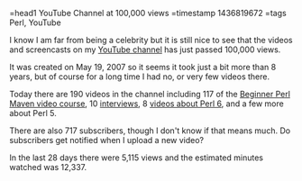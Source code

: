 =head1 YouTube Channel at 100,000 views
=timestamp 1436819672
=tags Perl, YouTube

I know I am far from being a celebrity but it is still nice to see that the videos and
screencasts on my [YouTube channel](https://www.youtube.com/user/gabor529) has just passed 100,000 views.

It was created on May 19, 2007 so it seems it took just a bit more than 8 years, but of course for a long time I had
no, or very few videos there.

Today there are 190 videos in the channel including 117 of the
[Beginner Perl Maven video course](https://perlmaven.com/beginner-perl-maven-video-course),
10 [interviews](https://perlmaven.com/search/interview),
8 [videos about Perl 6](/perl6), and a few more about Perl 5.

There are also 717 subscribers, though I don't know if that means much. Do subscribers get notified when
I upload a new video?

In the last 28 days there were 5,115 views and the estimated minutes watched was 12,337.

